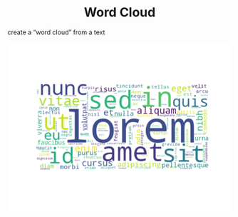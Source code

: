 <h1 align="center">
  Word Cloud
</h1>
<p align="center">
  <p>create a “word cloud” from a text</p>
  <img src="figure.png">
</p>
